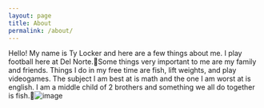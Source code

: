 ```yaml
---
layout: page
title: About
permalink: /about/
---
```


Hello! My name is Ty Locker and here are a few things about me. I play football here at Del Norte.:football:Some things very important to me are my family and friends. Things I do in my free time are fish, lift weights, and play videogames. The subject I am best at is math and the one I am worst at is english. I am a middle child of 2 brothers and something we all do together is fish.:fishing_pole_and_fish:![image](https://github.com/user-attachments/assets/d45af6f7-699c-42ac-a77b-85989f8f8cc7) 
